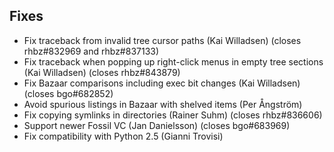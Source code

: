 <!--
2012-10-21 meld 1.6.1
=====================
-->

Fixes
-----
* Fix traceback from invalid tree cursor paths (Kai Willadsen) (closes
  rhbz#832969 and rhbz#837133)
* Fix traceback when popping up right-click menus in empty tree sections
  (Kai Willadsen) (closes rhbz#843879)
* Fix Bazaar comparisons including exec bit changes (Kai Willadsen) (closes
  bgo#682852)
* Avoid spurious listings in Bazaar with shelved items (Per Ångström)
* Fix copying symlinks in directories (Rainer Suhm) (closes rhbz#836606)
* Support newer Fossil VC (Jan Danielsson) (closes bgo#683969)
* Fix compatibility with Python 2.5 (Gianni Trovisi)


